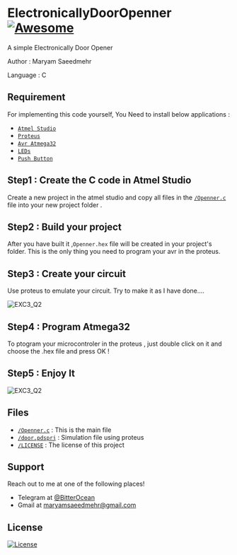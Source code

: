 # ElectronicallyDoorOpenner[![Awesome](https://cdn.rawgit.com/sindresorhus/awesome/d7305f38d29fed78fa85652e3a63e154dd8e8829/media/badge.svg)](https://github.com/MaryamSaeedmehr/ElectronicallyDoorOpenner)

A simple Electronically Door Opener

Author : Maryam Saeedmehr

Language : C

## **Requirement**

For implementing this code yourself, You Need to install below applications :

- <a href="https://www.microchip.com/mplab/avr-support/atmel-studio-7">`Atmel Studio`</a> 
- <a href="https://www.labcenter.com/downloads/">`Proteus`</a> 
- <a href="https://www.amazon.com/ATMEGA32-16PU-Microcontroller-System-Programmable-ATMEGA/dp/B071VYGJB9">`Avr Atmega32`</a>
- <a href="https://www.amazon.com/DiCUNO-450pcs-Emitting-Assorted-Yellow/dp/B072B75W79?ref_=ast_slp_dp">`LEDs`</a>
- <a href="https://www.amazon.com/100pcs-Momentary-Tactile-Button-6x6x5mm/dp/B0814G432F/ref=sr_1_5?crid=1DVKGK9CIDSEK&keywords=micro+push+button+switch+on+off&qid=1578182677&sprefix=push+button+switch+on+off+%2Caps%2C367&sr=8-5">`Push Button`</a>


## Step1 : Create the C code in Atmel Studio

Create a new project in the atmel studio and copy all files in the <a href="https://github.com/MaryamSaeedmehr/ElectronicallyDoorOpenner/blob/master/Openner.c">`/Openner.c`</a> file into your new project folder .


## Step2 : Build your project

After you have built it ,`Openner.hex` file will be created in your project's folder. This is the only thing you need to program your avr in the proteus.


## Step3 : Create your circuit

Use proteus to emulate your circuit. Try to make it as I have done....

![EXC3_Q2](https://user-images.githubusercontent.com/59505261/71773145-bc478a80-2f6c-11ea-84bf-e992d058d02a.png)


## Step4 : Program Atmega32

To ptogram your microcontroler in the proteus , just double click on it and choose the .hex file and press OK !


## Step5 : Enjoy It

![EXC3_Q2](https://user-images.githubusercontent.com/59505261/71773148-cec1c400-2f6c-11ea-8764-4c4150ac5ae6.gif)



## **Files**
- <a href="https://github.com/MaryamSaeedmehr/ElectronicallyDoorOpenner/blob/master/Openner.c">`/Openner.c`</a> : This is the main file
- <a href="https://github.com/MaryamSaeedmehr/ElectronicallyDoorOpenner/blob/master/door.pdsprj">`/door.pdsprj`</a> : Simulation file using proteus
- <a href="https://github.com/MaryamSaeedmehr/ElectronicallyDoorOpenner/blob/master/LICENSE">`/LICENSE`</a> : The license of this project



## **Support**

Reach out to me at one of the following places!

- Telegram at <a href="https://t.me/BitterOcean" target="_blank">@BitterOcean</a>
- Gmail at <a href="mailto:maryamsaeedmehr@gmail.com" target="_blank">maryamsaeedmehr@gmail.com</a>

## **License**

[![License](https://img.shields.io/:license-mit-blue.svg?style=flat-square)](http://badges.mit-license.org)
